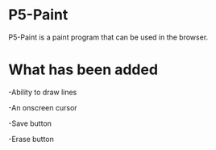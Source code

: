 # P5-Paint
P5-Paint is a paint program that can be used in the browser.

# What has been added
-Ability to draw lines

-An onscreen cursor

-Save button

-Erase button

